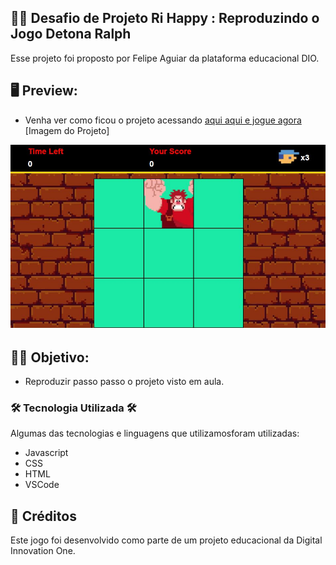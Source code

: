 
## 👨‍💻 Desafio de Projeto Ri Happy : Reproduzindo o Jogo Detona Ralph
Esse projeto foi proposto por Felipe Aguiar da plataforma educacional DIO.

## 🖥 Preview:

- Venha ver como ficou o projeto acessando [aqui aqui e jogue agora](https://deboramc05.github.io/DesafioDetonaRalph/)
[Imagem do Projeto] 
<img src="/src/img/jogo.JPG" atl="imagem-do-jogo-detona-ralph">

## 👨‍💻 Objetivo:
- Reproduzir passo passo o projeto visto em aula.

### 🛠️ Tecnologia Utilizada 🛠️
Algumas das tecnologias e linguagens que utilizamosforam utilizadas:

- Javascript
- CSS
- HTML
- VSCode


## 📌 Créditos
Este jogo foi desenvolvido como parte de um projeto educacional da Digital Innovation One.








